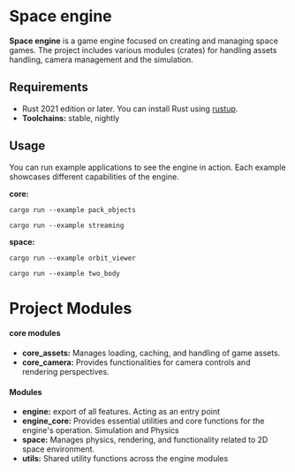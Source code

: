 # Space engine

**Space engine** is a game engine focused on creating and managing space games. The project includes various modules (crates) for handling assets handling, camera management and the simulation.


## Requirements
- Rust 2021 edition or later. You can install Rust using [rustup](https://rustup.rs/).
- **Toolchains:** stable, nightly

## Usage
You can run example applications to see the engine in action. Each example showcases different capabilities of the engine.

**core:**

``
cargo run --example pack_objects
``

``
cargo run --example streaming
``

**space:**

``
cargo run --example orbit_viewer
``

``
cargo run --example two_body
``


# Project Modules
#### core modules
- **core_assets:** Manages loading, caching, and handling of game assets.
- **core_camera:** Provides functionalities for camera controls and rendering perspectives.

#### Modules

- **engine:** export of all features. Acting as an entry point
- **engine_core:** Provides essential utilities and core functions for the engine's operation.
Simulation and Physics
- **space:** Manages physics, rendering, and functionality related to 2D space environment.
- **utils:** Shared utility functions across the engine modules